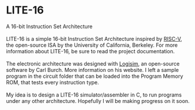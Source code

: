 # LITE-16
A 16-bit Instruction Set Architecture
\
\
LITE-16 is a simple 16-bit Instruction Set Architecture inspired by [RISC-V](https://riscv.org/), the open-source ISA by the University of California, Berkeley. For more information about LITE-16, be sure to read the project documentation.
\
\
The electronic architecture was designed with [Logisim](http://www.cburch.com/logisim/), an open-source software by Carl Burch. More information on his website. I left a sample program in the circuit folder that can be loaded into the Program Memory ROM, that tests every instruction type.
\
\
My idea is to design a LITE-16 simulator/assembler in C, to run programs under any other architecture. Hopefully I will be making progress on it soon.
